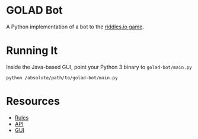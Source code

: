 # GOLAD Bot
A Python implementation of a bot to the [riddles.io game](https://playground.riddles.io/competitions/game-of-life-and-death).

# Running It
Inside the Java-based GUI, point your Python 3 binary to `golad-bot/main.py`

    python /absolute/path/to/golad-bot/main.py
    
# Resources

* [Rules](https://docs.riddles.io/game-of-life-and-death/rules)
* [API](https://docs.riddles.io/game-of-life-and-death/api)
* [GUI](https://github.com/jmerle/ai-bot-workspace)
